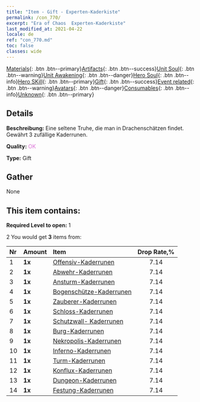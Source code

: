 ```yaml
---
title: "Item - Gift - Experten-Kaderkiste"
permalink: /con_770/
excerpt: "Era of Chaos  Experten-Kaderkiste"
last_modified_at: 2021-04-22
locale: de
ref: "con_770.md"
toc: false
classes: wide
---
```

 [Materials](/ItemsDE/){: .btn .btn--primary}[Artifacts](/ItemsDE/Artifacts/){: .btn .btn--success}[Unit Soul](/ItemsDE/UnitSoul/){: .btn .btn--warning}[Unit Awakening](/ItemsDE/UnitAwakening/){: .btn .btn--danger}[Hero Soul](/ItemsDE/HeroSoul/){: .btn .btn--info}[Hero SKill](/ItemsDE/HeroSkill/){: .btn .btn--primary}[Gift](/ItemsDE/Gift/){: .btn .btn--success}[Event related](/ItemsDE/Events/){: .btn .btn--warning}[Avatars](/ItemsDE/Avatars/){: .btn .btn--danger}[Consumables](/ItemsDE/Consumables/){: .btn .btn--info}[Unknown](/ItemsDE/Unknown/){: .btn .btn--primary}

## Details
 **Beschreibung:** Eine seltene Truhe, die man in Drachenschätzen findet. Gewährt 3 zufällige Kaderrunen.

 **Quality:** <span style="color: #DA70D6">OK</span>

 **Type:** Gift

## Gather

  None

## This item contains:

 **Required Level to open:** 1

 2 You would get **3** items  from:

  | Nr | Amount |     Item    | Drop Rate,% |
  |:---|:-------|:------------|:---------:|
  | 1 |  **1x** | [Offensiv-Kaderrunen](/de/Items/con_734/) | 7.14 | 
  | 2 |  **1x** | [Abwehr-Kaderrunen](/de/Items/con_739/) | 7.14 | 
  | 3 |  **1x** | [Ansturm-Kaderrunen](/de/Items/con_741/) | 7.14 | 
  | 4 |  **1x** | [Bogenschütze-Kaderrunen](/de/Items/con_742/) | 7.14 | 
  | 5 |  **1x** | [Zauberer-Kaderrunen](/de/Items/con_746/) | 7.14 | 
  | 6 |  **1x** | [Schloss-Kaderrunen](/de/Items/con_752/) | 7.14 | 
  | 7 |  **1x** | [Schutzwall- Kaderrunen](/de/Items/con_753/) | 7.14 | 
  | 8 |  **1x** | [Burg-Kaderrunen](/de/Items/con_754/) | 7.14 | 
  | 9 |  **1x** | [Nekropolis-Kaderrunen](/de/Items/con_755/) | 7.14 | 
  | 10 |  **1x** | [Inferno-Kaderrunen](/de/Items/con_777/) | 7.14 | 
  | 11 |  **1x** | [Turm-Kaderrunen](/de/Items/con_785/) | 7.14 | 
  | 12 |  **1x** | [Konflux-Kaderrunen](/de/Items/con_791/) | 7.14 | 
  | 13 |  **1x** | [Dungeon-Kaderrunen](/de/Items/con_792/) | 7.14 | 
  | 14 |  **1x** | [Festung-Kaderrunen](/de/Items/con_818/) | 7.14 | 
